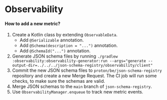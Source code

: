 # Observability

#### How to add a new metric?

1. Create a Kotlin class by extending `ObservableData`.
    - Add `@Serializable` annotation.
    - Add `@Schema(description = "...")` annotation.
    - Add `@SchemaId("...")` annotation.
2. Generate JSON schema files by
   running `./gradlew :observability:observability-generator:run --args="generate --output-dir=../../../json-schema-registry/observability/client"`
3. Commit the new JSON schema files to `proton/be/json-schema-registry` repository
   and create a new Merge Request.
   The CI job will run some checks, to make sure the schemas are valid.
5. Merge JSON schemas to the `main` branch of `json-schema-registry`.
6. Use `ObservabilityManager.enqueue` to track new metric events.
